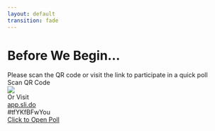 ```yaml
---
layout: default
transition: fade
---
```


# Before We Begin...

<div class="text-sm mb-2 opacity-70 italic">
  Please scan the QR code or visit the link to participate in a quick poll
</div>

<div class="grid grid-cols-2 gap-6 mt-4">
  <div class="flex flex-col items-center">
    <div class="text-lg font-semibold mb-2">Scan QR Code</div>
    <!-- <a href="https://app.sli.do/event/tfYKfBFwYouNHUfkJYQ43t" target="_blank" class="hover:opacity-90 transition-opacity"> -->
      <img src="https://api.qrserver.com/v1/create-qr-code/?size=200x200&data=https://app.sli.do/event/tfYKfBFwYouNHUfkJYQ43t" class="w-64 h-64 border-4 border-white/20 rounded-lg shadow-lg" />
    <!-- </a> -->
  </div>
  
  <div class="flex flex-col items-center justify-center">
    <div class="text-lg font-semibold mb-2">Or Visit</div>
    <a href="https://app.sli.do/event/tfYKfBFwYouNHUfkJYQ43t" target="_blank" class="no-underline hover:underline text-3xl font-bold text-blue-400 mb-2">app.sli.do</a>
    <div class="text-xl bg-blue-50 dark:bg-blue-900/30 py-2 px-4 rounded-lg border border-blue-200 dark:border-blue-800 font-mono">
      #tfYKfBFwYou
    </div>
    <a href="https://app.sli.do/event/tfYKfBFwYouNHUfkJYQ43t" target="_blank" class="mt-4 px-5 py-2 bg-blue-500 hover:bg-blue-600 text-white rounded-lg shadow transition-colors">
      Click to Open Poll
    </a>
  </div>
</div>